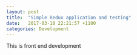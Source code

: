 ```yaml
---
layout: post
title:  "Simple Redux application and testing"
date:   2017-03-10 22:21:57 +1100
categories: Development
---
```

This is front end development
